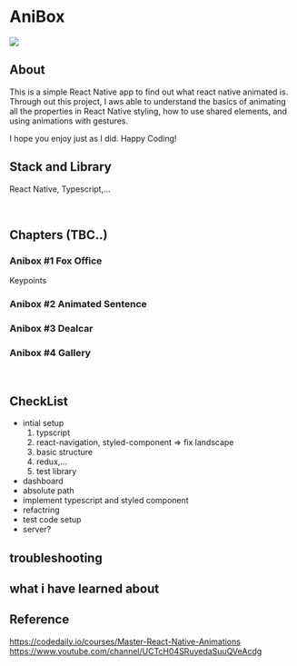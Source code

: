 # AniBox

<img src='./reference/images/snapshot.gif'>

<br/>

## About

This is a simple React Native app to find out what react native animated is. Through out this project, I aws able to understand the basics of animating all the properties in React Native styling, how to use shared elements, and using animations with gestures.

I hope you enjoy just as I did. Happy Coding!

## Stack and Library

React Native, Typescript,...

<br/>

## Chapters (TBC..)

### Anibox #1 Fox Office

Keypoints

### Anibox #2 Animated Sentence

### Anibox #3 Dealcar

### Anibox #4 Gallery

<br/>

## CheckList

- intial setup
  1. typscript
  2. react-navigation, styled-component
     => fix landscape
  3. basic structure
  4. redux,...
  5. test library
- dashboard
- absolute path
- implement typescript and styled component
- refactring
- test code setup
- server?

## troubleshooting

## what i have learned about

## Reference

https://codedaily.io/courses/Master-React-Native-Animations
https://www.youtube.com/channel/UCTcH04SRuyedaSuuQVeAcdg
